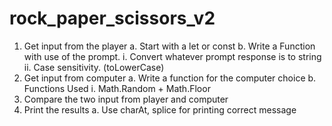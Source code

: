 # rock_paper_scissors_v2

<!-- Pseudo Code -->

1. Get input from the player
   a. Start with a let or const
   b. Write a Function with use of the prompt.
   i. Convert whatever prompt response is to string
   ii. Case sensitivity. (toLowerCase)
2. Get input from computer
   a. Write a function for the computer choice
   b. Functions Used
   i. Math.Random + Math.Floor
3. Compare the two input from player and computer
4. Print the results
   a. Use charAt, splice for printing correct message

